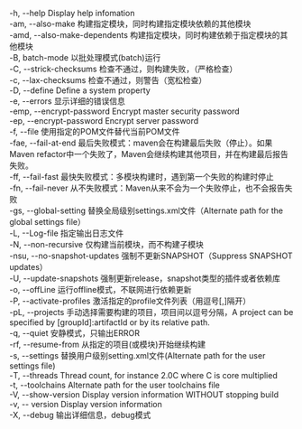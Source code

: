 -h, --help              Display help infomation  
-am, --also-make        构建指定模块，同时构建指定模块依赖的其他模块  
-amd, --also-make-dependents       构建指定模块，同时构建依赖于指定模块的其他模块  
-B, batch-mode          以批处理模式(batch)运行  
-C, --strick-checksums  检查不通过，则构建失败，（严格检查）  
-c, --lax-checksums     检查不通过，则警告（宽松检查）  
-D, --define<arg>       Define a system property  
-e, --errors            显示详细的错误信息  
-emp, --encrypt-password<args>        Encrypt master security password  
-ep, --encrypt-password<args>         Encrypt server password  
-f, --file<args>        使用指定的POM文件替代当前POM文件  
-fae, --fail-at-end     最后失败模式：maven会在构建最后失败（停止）。如果Maven refactor中一个失败了，Maven会继续构建其他项目，并在构建最后报告失败。  
-ff, --fail-fast        最快失败模式：多模块构建时，遇到第一个失败的构建时停止    
-fn, --fail-never       从不失败模式：Maven从来不会为一个失败停止，也不会报告失败  
-gs, --global-setting<args>           替换全局级别settings.xml文件（Alternate path for the global settings file）  
-L, --Log-file<arg>     指定输出日志文件  
-N, --non-recursive     仅构建当前模块，而不构建子模块  
-nsu, --no-snapshot-updates           强制不更新SNAPSHOT（Suppress SNAPSHOT updates）  
-U, --update-snapshots                强制更新release，snapshot类型的插件或者依赖库  
-o, --offLine           运行offline模式，不联网进行依赖更新  
-P, --activate-profiles<arg>          激活指定的profile文件列表（用逗号[,]隔开）  
-pL, --projects<arg>    手动选择需要构建的项目，项目间以逗号分隔，A project can be specified by [groupId]:artifactId or by its relative path.  
-q, --quiet             安静模式，只输出ERROR  
-rf, --resume-from<arg>               从指定的项目(或模块)开始继续构建  
-s, --settings<arg>     替换用户级别setting.xml文件(Alternate path for the user settings file)  
-T, --threads<arg>      Thread count, for instance 2.0C where C is core multiplied  
-t, --toolchains<arg>   Alternate path for the user toolchains file  
-V, --show-version      Display version information WITHOUT stopping build  
-v, -- version          Display version information  
-X, --debug             输出详细信息，debug模式  
